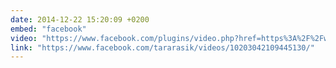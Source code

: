 ```yaml
---
date: 2014-12-22 15:20:09 +0200
embed: "facebook"
video: "https://www.facebook.com/plugins/video.php?href=https%3A%2F%2Fwww.facebook.com%2Ftararasik%2Fvideos%2F10203042109445130%2F&show_text=0&width=560"
link: "https://www.facebook.com/tararasik/videos/10203042109445130/"
---
```

